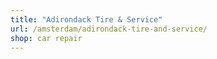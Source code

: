 ```yaml
---
title: "Adirondack Tire & Service"
url: /amsterdam/adirondack-tire-and-service/
shop: car repair
---
```

